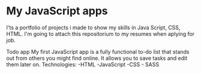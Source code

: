 # My JavaScript apps
I'ts a portfolio of projects i made to show my skills in Java Script, CSS, HTML. I'm going to attach this repositorium to my resumes when aplying for job.

Todo app
My first JavaScript app is a fully functional to-do list that stands out from others you might find online. It allows you to save tasks and edit them later on.
Technologies:
-HTML
-JavaScript
-CSS - SASS
